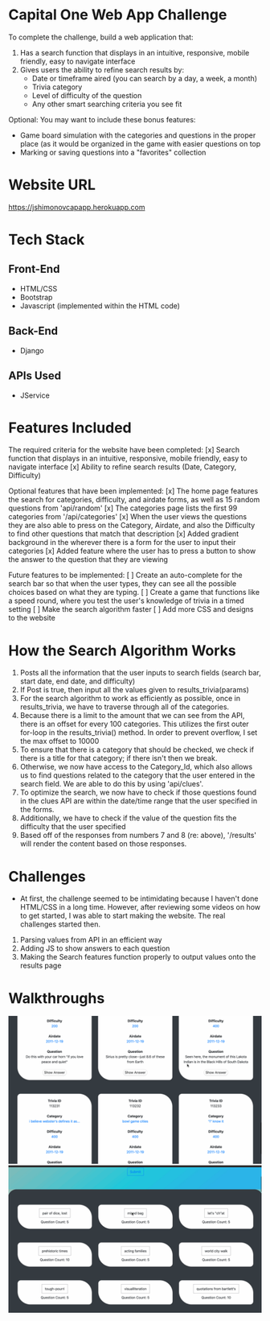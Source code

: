 # Capital One Web App Challenge

To complete the challenge, build a web application that:
1. Has a search function that displays in an intuitive, responsive, mobile friendly, easy to navigate interface
2. Gives users the ability to refine search results by:
   - Date or timeframe aired (you can search by a day, a week, a month)
   - Trivia category
   - Level of difficulty of the question
   - Any other smart searching criteria you see fit

Optional: You may want to include these bonus features:
  - Game board simulation with the categories and questions in the proper place (as it would be organized in the game with easier questions on top
  - Marking or saving questions into a "favorites" collection

# Website URL
https://jshimonovcapapp.herokuapp.com

# Tech Stack

## Front-End
- HTML/CSS
- Bootstrap
- Javascript (implemented within the HTML code)
## Back-End
- Django
## APIs Used
- JService

# Features Included

The required criteria for the website have been completed:
[x] Search function that displays in an intuitive, responsive, mobile friendly, easy to navigate interface
[x] Ability to refine search results (Date, Category, Difficulty)

Optional features that have been implemented:
[x] The home page features the search for categories, difficulty, and airdate forms, as well as 15 random questions from 'api/random'
[x] The categories page lists the first 99 categories from '/api/categories'
[x] When the user views the questions they are also able to press on the Category, Airdate, and also the Difficulty to find other questions that match that description
[x] Added gradient background in the wherever there is a form for the user to input their categories
[x] Added feature where the user has to press a button to show the answer to the question that they are viewing

Future features to be implemented:
[ ] Create an auto-complete for the search bar so that when the user types, they can see all the possible choices based on what they are typing.
[ ] Create a game that functions like a speed round, where you test the user's knowledge of trivia in a timed setting
[ ] Make the search algorithm faster
[ ] Add more CSS and designs to the website

# How the Search Algorithm Works
1. Posts all the information that the user inputs to search fields (search bar,  start date, end date, and difficulty)
2. If Post is true, then input all the values given to results_trivia(params)
3. For the search algorithm to work as efficiently as possible, once in results_trivia, we have to traverse through all of the categories.
4. Because there is a limit to the amount that we can see from the API, there is an offset for every 100 categories. This utilizes the first outer for-loop in the results_trivia() method. In order to prevent overflow, I set the max offset to 10000
5. To ensure that there is a category that should be checked, we check if there is a title for that category; if there isn't then we break.
6. Otherwise, we now have access to the Category_Id, which also allows us to find questions related to the category that the user entered in the search field. We are able to do this by using 'api/clues'.
7. To optimize the search, we now have to check if those questions found in the clues API are within the date/time range that the user specified in the forms.
8. Additionally, we have to check if the value of the question fits the difficulty that the user specified
9. Based off of the responses from numbers 7 and 8 (re: above), '/results' will render the content based on those responses.

# Challenges
- At first, the challenge seemed to be intimidating because I haven't done HTML/CSS in a long time. However, after reviewing some videos on how to get started, I was able to start making the website. The real challenges started then.
1. Parsing values from API in an efficient way
2. Adding JS to show answers to each question
3. Making the Search features function properly to output values onto the results page

# Walkthroughs

<img src = 'https://github.com/JShimonov/Capital-One-App/blob/master/CapitalOneAppWalkThru1.gif' />

<img src = 'https://github.com/JShimonov/Capital-One-App/blob/master/CapitalOneAppWalkThru2.gif' />

